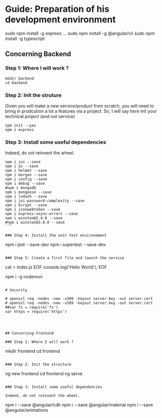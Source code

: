 Guide: Preparation of his development environment
=================================================

sudo npm install -g express ...
sudo npm install -g @angular/cli
sudo npm install -g typescript

## Concerning Backend

### Step 1: Where I will work ?

```
mkdir backend
cd backend
```

### Step 2: Init the struture

Given you will make a new service/product from scratch,
you will need to bring in prodcution a lot a features
via a project.
So, I will say here init your technical project (and not service)

```
npm init --yes
npm i express
```

### Step 3: Install some useful dependencies

Indeed, do not reinvent the wheel.

```
npm i joi --save
npm i os --save
npm i helmet --save
npm i morgan --save
npm i config --save
npm i debug --save
#npm i mongodb 
npm i mongoose --save
npm i lodash --save
npm i joi-password-complexity --save
npm i bcrypt --save
npm i jsonwebtoken --save
npm i express-async-errors --save
npm i winston@2.4.0 --save
#npm i winston@3.0.0 --save
``̀`

### Step 4: Install the unit test environement

```
npm i jest --save-dev
npm i supertest --save-dev
```

### Step 5: Create a first file and launch the service

```
cat > index.js EOF
console.log('Hello World');
EOF

npm i -g nodemon
```

# Security

# openssl req -nodes -new -x509 -keyout server.key -out server.cert
# openssl req -nodes -new -x509 -keyout server.key -out server.cert
##var fs = require('fs')
var https = require('https')




## Concerning Frontend

### Step 1: Where I will work ? 

```
mkdir frontend
cd frontend
```

### Step 2: Init the structure

```
ng new frontend
cd frontend
ng serve
```

### Step 3: Install some useful dependencies

Indeed, do not reinvent the wheel.

```
npm i --save @angular/cdk
npm i --save @angular/material
npm i --save @angular/animations
```






